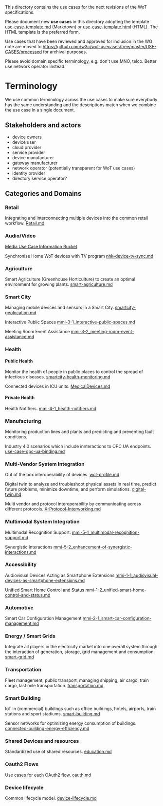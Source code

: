 This directory contains the use cases for the next revisions of the WoT specifications.

Please document new **use cases** in this directory adopting the template [use-case-template.md](use-case-template.md) (Markdown) or [use-case-template.html](use-case-template.html) (HTML). The HTML template is the preferred form.

Use cases that have been reviewed and approved for inclusion in the WG note are moved to https://github.com/w3c/wot-usecases/tree/master/USE-CASES/processed for archival purposes.

Please avoid domain specific terminology, e.g. don't use MNO, telco. Better use network operator instead.

# Terminology

We use common terminology across the use cases to make sure 
everybody has the same understanding and the descriptions match
when we combine the use case in a single document.

## Stakeholders and actors

- device owners  
- device user  
- cloud provider  
- service provider  
- device manufacturer   
- gateway manufacturer  
- network operator (potentially transparent for WoT use cases)  
- identity provider  
- directory service operator?  

## Categories and Domains

### Retail
Integrating and interconnecting multiple devices into the common retail workflow.
[Retail.md](retail.md)

### Audio/Video
[Media Use Case Information Bucket](media-information-references.md)

Synchronise Home WoT devices with TV program
[nhk-device-tv-sync.md](nhk-device-tv-sync.md)

### Agriculture
Smart Agriculture (Greenhouse Horticulture) to create an optimal environment for growing plants.
[smart-agriculture.md](smart-agriculture.md)

### Smart City
Managing mobile devices and sensors in a Smart City. 
[smartcity-geolocation.md](smartcity-geolocation.md)

Interactive Public Spaces
[mmi-3-1_interactive-public-spaces.md](mmi-3-1_interactive-public-spaces.md)

Meeting Room Event Assistance
[mmi-3-2_meeting-room-event-assistance.md](mmi-3-2_meeting-room-event-assistance.md)

### Health
#### Public Health
Monitor the health of people in public places to
control the spread of infectious diseases.
[smartcity-health-monitoring.md](smartcity-health-monitoring.md)

Connected devices in ICU units.
[MedicalDevices.md](MedicalDevices.md)

#### Private Health
Health Notifiers.
[mmi-4-1_health-notifiers.md](mmi-4-1_health-notifiers.md)

### Manufacturing
Monitoring production lines and plants and predicting and preventing fault conditions. 


Industry 4.0 scenarios which include innteractions to OPC UA endpoints. [use-case-opc-ua-binding.md](use-case-opc-ua-binding.md)


### Multi-Vendor System Integration 
Out of the box interoperability of devices.
[wot-profile.md](wot-profile.md)

Digital twin to analyze and troubleshoot physical assets in real time, predict future problems, minimize downtime, and perform simulations.
[digital-twin.md](digital-twin.md)

Multi vendor and protocol interoperability by communicating across different protocols. 
[X-Protocol-Interworking.md](X-Protocol-Interworking.md)


### Multimodal System Integration
Multimodal Recognition Support.
[mmi-5-1_multimodal-recognition-support.md](mmi-5-1_multimodal-recognition-support.md)

Synergistic Interactions
[mmi-5-2_enhancement-of-synergistic-interactions.md](mmi-5-2_enhancement-of-synergistic-interactions.md)

### Accessibility
Audiovisual Devices Acting as Smartphone Extensions
[mmi-1-1_audiovisual-devices-as-smartphone-extensions.md](mmi-1-1_audiovisual-devices-as-smartphone-extensions.md)

Unified Smart Home Control and Status
[mmi-1-2_unified-smart-home-control-and-status.md](mmi-1-2_unified-smart-home-control-and-status.md)

### Automotive
Smart Car Configuration Management
[mmi-2-1_smart-car-configuration-management.md](mmi-2-1_smart-car-configuration-management.md)

### Energy / Smart Grids
Integrate all players in the electricity market into one overall system through the interaction of generation, storage, grid management and consumption.
[smart-grid.md](smart-grid.md)

### Transportation
Fleet management, public transport, managing shipping, air cargo, train cargo, last mile transportation.
[transportation.md](transportation.md)

### Smart Building
IoT in (commercial) buildings such as office buildings, hotels, airports, train stations and sport stadiums.
[smart-building.md](smart-building.md)

Sensor networks for optimizing energy consumption of buildings. 
[connected-building-energy-efficiency.md](connected-building-energy-efficiency.md)

### Shared Devices and resources
Standardized use of shared resources.
[education.md](education.md)

### Oauth2 Flows
Use cases for each OAuth2 flow.
[oauth.md](oauth.md)

### Device lifecycle
Common lifecycle model.
[device-lifecycle.md](device-lifecycle.md)
